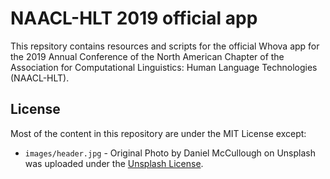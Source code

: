 # NAACL-HLT 2019 official app

This repsitory contains resources and scripts for the official Whova app for the 2019 Annual Conference of the North American Chapter of the Association for Computational Linguistics: Human Language Technologies (NAACL-HLT).

## License

Most of the content in this repository are under the MIT License except:

- `images/header.jpg` - Original Photo by Daniel McCullough on Unsplash was uploaded under the [Unsplash License](https://unsplash.com/license).